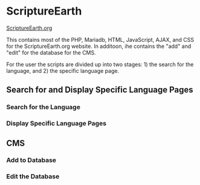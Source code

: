 # ScriptureEarth
[ScriptureEarth.org](https://scriptureearth.org)

This contains most of the PHP, Mariadb, HTML, JavaScript, AJAX, and CSS for the ScriptureEarth.org website. In additoon, ihe contains the "add" and "edit" for the database for the CMS.

For the user the scripts are divided up into two stages: 1) the search for the language, and 2) the specific language page.

## Search for and Display Specific Language Pages

### Search for the Language

### Display Specific Language Pages

## CMS

### Add to Database

### Edit the Database
